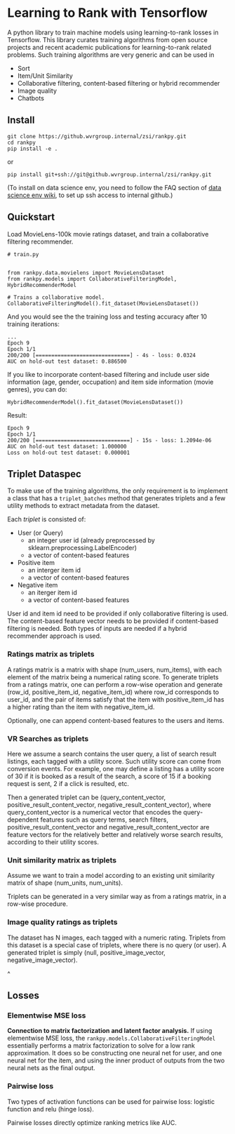 # Learning to Rank with Tensorflow

A python library to train machine models using learning-to-rank losses in Tensorflow. 
This library curates training algorithms from open source projects and recent academic publications for learning-to-rank related problems. Such training algorithms are very generic and can be used in

- Sort
- Item/Unit Similarity
- Collaborative filtering, content-based filtering or hybrid recommender
- Image quality
- Chatbots



## Install


```
git clone https://github.wvrgroup.internal/zsi/rankpy.git
cd rankpy
pip install -e .
```

or

```
pip install git+ssh://git@github.wvrgroup.internal/zsi/rankpy.git
```
(To install on data science env, you need to follow the FAQ section of [data science env wiki](https://wiki.homeawaycorp.com/display/Hostingopps/DataScience+Analysis+Environment), to set up ssh access to internal github.)


## Quickstart

Load MovieLens-100k movie ratings dataset, and train a collaborative filtering recommender.

```
# train.py


from rankpy.data.movielens import MovieLensDataset
from rankpy.models import CollaborativeFilteringModel, HybridRecommenderModel

# Trains a collaborative model.
CollaborativeFilteringModel().fit_dataset(MovieLensDataset())
```

And you would see the the training loss and testing accuracy after 10 training iterations:

```
...
Epoch 9
Epoch 1/1
200/200 [==============================] - 4s - loss: 0.0324
AUC on hold-out test dataset: 0.886500
```


If you like to incorporate content-based filtering and include user side information (age, gender, occupation) and item side information (movie genres), you can do:

```
HybridRecommenderModel().fit_dataset(MovieLensDataset())
```

Result:

```
Epoch 9
Epoch 1/1
200/200 [==============================] - 15s - loss: 1.2094e-06
AUC on hold-out test dataset: 1.000000
Loss on hold-out test dataset: 0.000001
```

## Triplet Dataspec

To make use of the training algorithms, the only requirement is to implement a class that has a `triplet_batches` method that generates triplets and a few utility methods to extract metadata from the dataset.

Each *triplet* is consisted of:

- User (or Query)
	- an integer user id (already preprocessed by sklearn.preprocessing.LabelEncoder)
	- a vector of content-based features
- Positive item
	- an interger item id
	- a vector of content-based features
- Negative item
	- an iterger item id
	- a vector of content-based features

User id and item id need to be provided if only collaborative filtering is used. The content-based feature vector needs to be provided if content-based filtering is needed. Both types of inputs are needed if a hybrid recommender approach is used.

### Ratings matrix as triplets

A ratings matrix is a matrix with shape (num_users, num_items), with each element of the matrix being a numerical rating score. To generate triplets from a ratings matrix, one can perform a row-wise operation and generate (row_id, positive_item_id, negative_item_id) where row_id corresponds to user_id, and the pair of items satisfy that the item with positive_item_id has a higher rating than the item with negative_item_id.

Optionally, one can append content-based features to the users and items.

### VR Searches as triplets

Here we assume a search contains the user query, a list of search result listings, each tagged with a utility score. Such utility score can come from conversion events. For example, one may define a listing has a utility score of 30 if it is booked as a result of the search, a score of 15 if a booking request is sent, 2 if a click is resulted, etc.

Then a generated triplet can be (query_content_vector, positive_result_content_vector, negative_result_content_vector), where query_content_vector is a numerical vector that encodes the query-dependent features such as query terms, search filters, positive_result_content_vector and negative_result_content_vector are feature vectors for the relatively better and relatively worse search results, according to their utility scores.

### Unit similarity matrix as triplets

Assume we want to train a model according to an existing unit similarity matrix of shape (num_units, num_units).

Triplets can be generated in a very similar way as from a ratings matrix, in a row-wise procedure.

### Image quality ratings as triplets

The dataset has N images, each tagged with a numeric rating. Triplets from this dataset is a special case of triplets, where there is no query (or user). A generated triplet is simply (null, positive_image_vector, negative_image_vector).

^
## Losses

### Elementwise MSE loss

**Connection to matrix factorization and latent factor analysis.** If using elementwise MSE loss, the `rankpy.models.CollaborativeFilteringModel` essentially performs a matrix factorization to solve for a low rank approximation. It does so be constructing one neural net for user, and one neural net for the item, and using the inner product of outputs from the two neural nets as the final output.

### Pairwise loss

Two types of activation functions can be used for pairwise loss: logistic function and relu (hinge loss).

Pairwise losses directly optimize ranking metrics like AUC.
